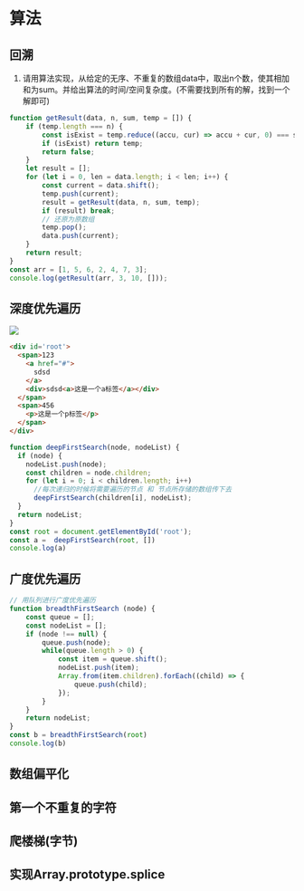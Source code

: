 # 算法

## 回溯

1. 请用算法实现，从给定的无序、不重复的数组data中，取出n个数，使其相加和为sum。并给出算法的时间/空间复杂度。(不需要找到所有的解，找到一个解即可)

```javascript
function getResult(data, n, sum, temp = []) {
    if (temp.length === n) {
        const isExist = temp.reduce((accu, cur) => accu + cur, 0) === sum;
        if (isExist) return temp;
        return false;
    }
    let result = [];
    for (let i = 0, len = data.length; i < len; i++) {
        const current = data.shift();
        temp.push(current);
        result = getResult(data, n, sum, temp);
        if (result) break;
        // 还原为原数组
        temp.pop();
        data.push(current);
    }
    return result;
}
const arr = [1, 5, 6, 2, 4, 7, 3];
console.log(getResult(arr, 3, 10, []));
```

## 深度优先遍历

![](https://cdn.jsdelivr.net/gh/claude-hub/cloud-img@main/2021/20210228212553.webp)

```html
<div id='root'>
  <span>123
    <a href="#">
      sdsd
    </a>
    <div>sdsd<a>这是一个a标签</a></div>
  </span>
  <span>456
    <p>这是一个p标签</p>
  </span>
</div>
```

```javascript
function deepFirstSearch(node, nodeList) {
  if (node) {
    nodeList.push(node);
    const children = node.children;
    for (let i = 0; i < children.length; i++)
      //每次递归的时候将需要遍历的节点 和 节点所存储的数组传下去
      deepFirstSearch(children[i], nodeList);
  }
  return nodeList;
}
const root = document.getElementById('root');
const a =  deepFirstSearch(root, [])
console.log(a)
```

## 广度优先遍历

```javascript
// 用队列进行广度优先遍历
function breadthFirstSearch (node) {
    const queue = [];
    const nodeList = [];
    if (node !== null) {
        queue.push(node);
        while(queue.length > 0) {
            const item = queue.shift();
            nodeList.push(item);
            Array.from(item.children).forEach((child) => {
                queue.push(child);
            });
        }
    }
    return nodeList;
}
const b = breadthFirstSearch(root)
console.log(b)
```

## 数组偏平化

## 第一个不重复的字符

## 爬楼梯(字节)

## 实现Array.prototype.splice



